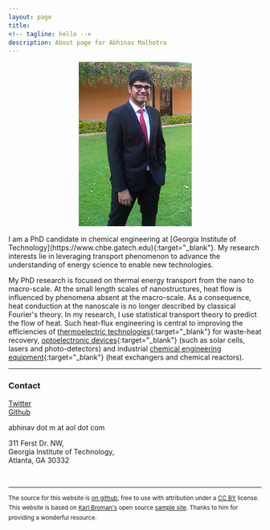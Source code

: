 ```yaml
---
layout: page
title: 
<!-- tagline: hello -->
description: About page for Abhinav Malhotra
---
```

<div style="display: flex; justify-content: center;">
<img src="assets/images/AM.jpg" />
</div>

<br/>
I am a PhD candidate in chemical engineering at [Georgia Institute of Technology](https://www.chbe.gatech.edu){:target="_blank"}. My research interests lie in leveraging transport phenomenon to advance the understanding of energy science to enable new technologies. 

My PhD research is focused on thermal energy transport from the nano to macro-scale. At the small length scales of nanostructures, heat flow is influenced by phenomena absent at the macro-scale. As a consequence, heat conduction at the nanoscale is no longer described by classical Fourier's theory. In my research, I use statistical transport theory to predict the flow of heat. Such heat-flux engineering is central to improving the efficiencies of [thermoelectric technologies](https://www.nature.com/subjects/thermoelectrics){:target="_blank"} for waste-heat recovery, [optoelectronic devices](https://en.wikipedia.org/wiki/Optoelectronics){:target="_blank"} (such as solar cells, lasers and photo-detectors) and industrial [chemical engineering equipment](https://www.aiche.org/rapid/projects/list){:target="_blank"} (heat exchangers and chemical reactors).

---
### <a name="contact"></a>Contact
<a href="https://twitter.com/dracodormien" class="twitter-follow-button" data-show-count="false" data-show-screen-name="false" target="_blank">Twitter</a>
<br/>
<a class="github-button" href="https://github.com/ABMalhotra" data-size="medium" aria-label="Follow @ABMalhotra on GitHub">Github</a>
 	
<script type="text/javascript">
<!--
h='&#x61;&#x62;&#x68;&#x69;&#x6e;&#x61;&#x76;&#x6d;&#46;&#x63;&#x6f;&#x6d;';a='&#64;';n='&#x62;&#x6f;&#x6e;&#x74;&#x61;&#x63;&#x74;';e=n+a+h;
document.write('<a h'+'ref'+'="ma'+'ilto'+':'+e+'" clas'+'s="em' + 'ail">'+e+'<\/'+'a'+'>');
// -->
</script><noscript>abhinav dot m at aol dot com</noscript>
311 Ferst Dr. NW, <br/>
Georgia Institute of Technology, <br/>
Atlanta, GA 30332

<br/>

<script async src="https://platform.twitter.com/widgets.js" charset="utf-8"></script>
<script async defer src="https://buttons.github.io/buttons.js"></script>
---
<sup> The source for this website is [on github](https://github.com/ABMalhotra/Website_CC-BY), free to use with attribution under a [CC BY](https://creativecommons.org/licenses/by/3.0/) license. This website is based on [Karl Broman's](https://github.com/kbroman) open source [sample site](https://github.com/kbroman/simple_site). Thanks to him for providing a wonderful resource. </sup>
